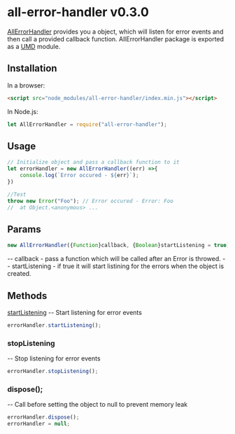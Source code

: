 # all-error-handler v0.3.0

[АllЕrrorHandler](https://github.com/jkanchelov/all-error-handler) provides you a object, which will listen for error events and then call a provided callback function.
АllЕrrorHandler package is  exported as a [UMD](https://github.com/umdjs/umd) module.

## Installation

In a browser:
```html
<script src="node_modules/all-error-handler/index.min.js"></script>
```

In Node.js:
```js
let AllErrorHandler = require("all-error-handler");
```

## Usage
````js
// Initialize object and pass a callback function to it
let errorHandler = new AllErrorHandler((err) =>{
    console.log(`Error occured - ${err}`);
})

//Test
throw new Error("Foo"); // Error occured - Error: Foo 
//  at Object.<anonymous> ...
````

## Params
```js
new AllErrorHandler({Function}callback, {Boolean}startListening = true)
````
-- callback - pass a function which will be called after an Error is throwed.
-- startListening - if true it will start listining for the errors when the object is created. 

## Methods
[startListening]()
-- Start listening for error events 
```js
errorHandler.startListening();
````
### stopListening
-- Stop listening for error events
```js
errorHandler.stopListening();
````
### dispose();
-- Call before setting the object to null to prevent memory leak 
```js
errorHandler.dispose();
errorHandler = null;
````

